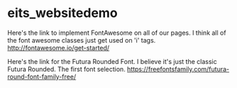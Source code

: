 # eits_websitedemo

Here's the link to implement FontAwesome on all of our pages. I think all of the font awesome classes just get used on 'i' tags.
http://fontawesome.io/get-started/

Here's the link for the Futura Rounded Font. I believe it's just the classic Futura Rounded. The first font selection. 
https://freefontsfamily.com/futura-round-font-family-free/
